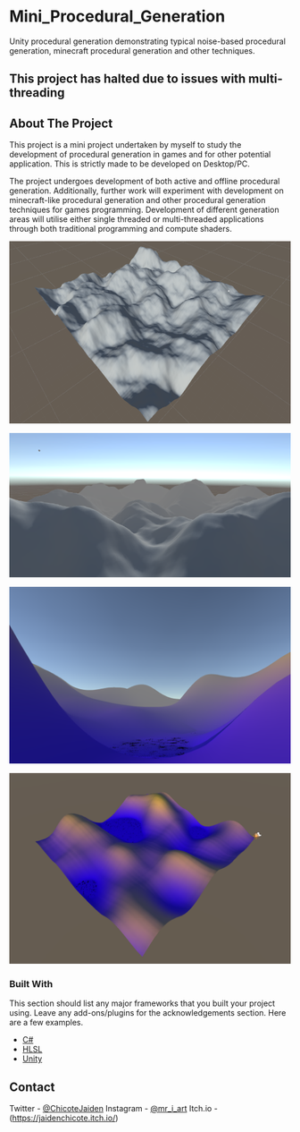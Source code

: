 # Mini_Procedural_Generation
Unity procedural generation demonstrating typical noise-based procedural generation, minecraft procedural generation and other techniques.

<!--
*** Thanks for checking out the Best-README-Template. If you have a suggestion
*** that would make this better, please fork the repo and create a pull request
*** or simply open an issue with the tag "enhancement".
*** Thanks again! Now go create something AMAZING! :D
-->

## This project has halted due to issues with multi-threading

<!-- ABOUT THE PROJECT -->
## About The Project

This project is a mini project undertaken by myself to study the development of procedural generation in games and for other potential application. This is strictly made to be developed on Desktop/PC. 

The project undergoes development of both active and offline procedural generation. Additionally, further work will experiment with development on minecraft-like procedural generation and other procedural generation techniques for games programming. Development of different generation areas will utilise either single threaded or multi-threaded applications through both traditional programming and compute shaders.

![Example Photo 1](images/offline-tile-overview.png "Offline Tile Overview")

![Example Photo 2](images/landscape-tile-view.png "Landscape Tile view")

![Example Photo 3](images/heightmap_ground.png "Height Shader View")

![Example Photo 4](images/heightmap_aerial.png "Height Shader Aerial")

### Built With

This section should list any major frameworks that you built your project using. Leave any add-ons/plugins for the acknowledgements section. Here are a few examples.
* [C#](https://docs.microsoft.com/en-us/dotnet/csharp/)
* [HLSL](https://docs.microsoft.com/en-us/windows/win32/direct3dhlsl/dx-graphics-hlsl)
* [Unity](https://unity.com/)


<!-- CONTACT -->
## Contact

Twitter - [@ChicoteJaiden](https://twitter.com/ChicoteJaiden)
Instagram - [@mr_i_art](https://www.instagram.com/mr_i_art/)
Itch.io - (https://jaidenchicote.itch.io/)
